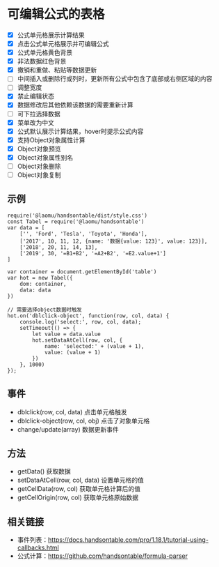 # 可编辑公式的表格
* [x] 公式单元格展示计算结果
* [x] 点击公式单元格展示并可编辑公式
* [x] 公式单元格黄色背景
* [x] 非法数据红色背景
* [x] 撤销和重做、粘贴等数据更新
* [ ] 中间插入或删除行或列时，更新所有公式中包含了底部或右侧区域的内容
* [ ] 调整宽度
* [x] 禁止编辑状态
* [x] 数据修改后其他依赖该数据的需要重新计算
* [ ] 可下拉选择数据
* [x] 菜单改为中文
* [x] 公式默认展示计算结果，hover时提示公式内容
* [x] 支持Object对象属性计算
* [x] Object对象预览
* [x] Object对象属性别名
* [ ] Object对象删除
* [ ] Object对象复制

## 示例
```
require('@laomu/handsontable/dist/style.css')
const Tabel = require('@laomu/handsontable')
var data = [
    ['', 'Ford', 'Tesla', 'Toyota', 'Honda'],
    ['2017', 10, 11, 12, {name: '数据{value: 123}', value: 123}],
    ['2018', 20, 11, 14, 13],
    ['2019', 30, '=B1+B2', '=A2+B2', '=E2.value+1']
]

var container = document.getElementById('table')
var hot = new Tabel({
    dom: container,
    data: data
})

// 需要选择object数据时触发
hot.on('dblclick-object', function(row, col, data) {
    console.log('select:', row, col, data);
    setTimeout(() => {
        let value = data.value
        hot.setDataAtCell(row, col, {
            name: 'selected:' + (value + 1),
            value: (value + 1)
        })
    }, 1000)
});
```

## 事件
* dblclick(row, col, data) 点击单元格触发
* dblclick-object(row, col, obj) 点击了对象单元格
* change/update(array) 数据更新事件

## 方法
* getData() 获取数据
* setDataAtCell(row, col, data) 设置单元格的值
* getCellData(row, col) 获取单元格计算后的值
* getCellOrigin(row, col) 获取单元格原始数据

## 相关链接
* 事件列表：https://docs.handsontable.com/pro/1.18.1/tutorial-using-callbacks.html
* 公式计算：https://github.com/handsontable/formula-parser